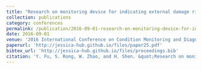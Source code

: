 ```yaml
---
title: "Research on monitoring device for indicating external damage risk of overhead line based on image recognition technology with binocular vision cameras"
collection: publications
category: conferences
permalink: /publication/2016-09-01-research-on-monitoring-device-for-indicating-external-damage-risk-of-overhead-line-based-on-image-recognition-technology-with-binocular-vision-cameras
date: 2016-09-01
venue: '2016 International Conference on Condition Monitoring and Diagnosis (CMD)'
paperurl: 'http://jessica-hub.github.io/files/paper25.pdf'
bibtex_url: 'http://jessica-hub.github.io/files/proceedings.bib'
citation: 'Y. Fu, S. Rong, W. Zhao, and H. Shen. &quot;Research on monitoring device for indicating external damage risk of overhead line based on image recognition technology with binocular vision cameras.&quot; <i>2016 International Conference on Condition Monitoring and Diagnosis (CMD)</i>, pp. 156–159, 2016.'
---
```


